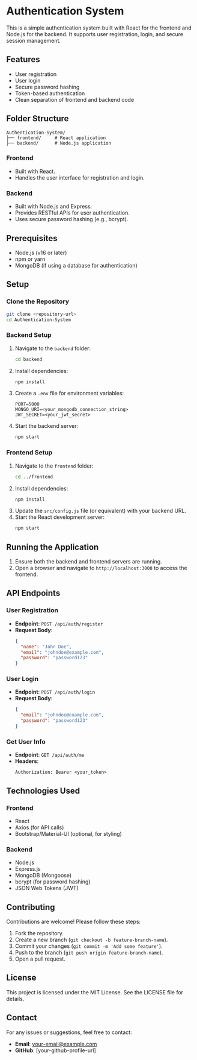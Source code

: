# Authentication System

This is a simple authentication system built with React for the frontend and Node.js for the backend. It supports user registration, login, and secure session management.

## Features

- User registration
- User login
- Secure password hashing
- Token-based authentication
- Clean separation of frontend and backend code

## Folder Structure

```
Authentication-System/
├── frontend/     # React application
├── backend/      # Node.js application
```

### Frontend
- Built with React.
- Handles the user interface for registration and login.

### Backend
- Built with Node.js and Express.
- Provides RESTful APIs for user authentication.
- Uses secure password hashing (e.g., bcrypt).

## Prerequisites

- Node.js (v16 or later)
- npm or yarn
- MongoDB (if using a database for authentication)

## Setup

### Clone the Repository
```bash
git clone <repository-url>
cd Authentication-System
```

### Backend Setup
1. Navigate to the `backend` folder:
    ```bash
    cd backend
    ```
2. Install dependencies:
    ```bash
    npm install
    ```
3. Create a `.env` file for environment variables:
    ```
    PORT=5000
    MONGO_URI=<your_mongodb_connection_string>
    JWT_SECRET=<your_jwt_secret>
    ```
4. Start the backend server:
    ```bash
    npm start
    ```

### Frontend Setup
1. Navigate to the `frontend` folder:
    ```bash
    cd ../frontend
    ```
2. Install dependencies:
    ```bash
    npm install
    ```
3. Update the `src/config.js` file (or equivalent) with your backend URL.
4. Start the React development server:
    ```bash
    npm start
    ```

## Running the Application

1. Ensure both the backend and frontend servers are running.
2. Open a browser and navigate to `http://localhost:3000` to access the frontend.

## API Endpoints

### User Registration
- **Endpoint**: `POST /api/auth/register`
- **Request Body**:
  ```json
  {
    "name": "John Doe",
    "email": "johndoe@example.com",
    "password": "password123"
  }
  ```

### User Login
- **Endpoint**: `POST /api/auth/login`
- **Request Body**:
  ```json
  {
    "email": "johndoe@example.com",
    "password": "password123"
  }
  ```

### Get User Info
- **Endpoint**: `GET /api/auth/me`
- **Headers**:
  ```
  Authorization: Bearer <your_token>
  ```

## Technologies Used

### Frontend
- React
- Axios (for API calls)
- Bootstrap/Material-UI (optional, for styling)

### Backend
- Node.js
- Express.js
- MongoDB (Mongoose)
- bcrypt (for password hashing)
- JSON Web Tokens (JWT)

## Contributing

Contributions are welcome! Please follow these steps:
1. Fork the repository.
2. Create a new branch (`git checkout -b feature-branch-name`).
3. Commit your changes (`git commit -m 'Add some feature'`).
4. Push to the branch (`git push origin feature-branch-name`).
5. Open a pull request.

## License

This project is licensed under the MIT License. See the LICENSE file for details.

## Contact

For any issues or suggestions, feel free to contact:
- **Email**: your-email@example.com
- **GitHub**: [your-github-profile-url]


